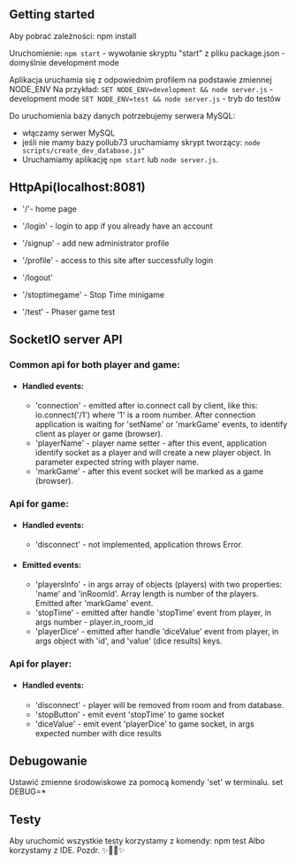 ## Getting started
Aby pobrać zależności:
npm install

Uruchomienie:
`npm start` - wywołanie skryptu "start" z pliku package.json - domyślnie development mode

Aplikacja uruchamia się z odpowiednim profilem na podstawie zmiennej NODE_ENV
Na przykład:
`SET NODE_ENV=development && node server.js` - development mode
`SET NODE_ENV=test && node server.js` - tryb do testów

Do uruchomienia bazy danych potrzebujemy serwera MySQL:
* włączamy serwer MySQL
* jeśli nie mamy bazy pollub73 uruchamiamy skrypt tworzący:
`node scripts/create_dev_database.js"` 
* Uruchamiamy aplikację `npm start` lub `node server.js`.



## HttpApi(localhost:8081)
* '/'- home page
* '/login' - login to app if you already have an account
* '/signup' - add new administrator profile 
* '/profile' - access to this site after successfully login 
* '/logout'

* '/stoptimegame' - Stop Time minigame
* '/test' - Phaser game test


## SocketIO server API
### Common api for both player and game:
* #### Handled events:
    * 'connection' - emitted after io.connect call by client, like this:
    io.connect('/1')
where '1' is a room number.
After connection application is waiting for 'setName' or 'markGame' events, to identify client as player or game (browser).
    * 'playerName' - player name setter - after this event, application identify socket as a player and will create a new player object. In parameter expected string with player name.
    * 'markGame' - after this event socket will be marked as a game (browser).

### Api for game:
* #### Handled events:
    * 'disconnect' - not implemented, application throws Error.
* #### Emitted events:
    * 'playersInfo' - in args array of objects (players) with two properties: 'name' and 'inRoomId'. Array length is number of the players. Emitted after 'markGame' event.
    * 'stopTime' - emitted after handle 'stopTime' event from player, in args number - player.in_room_id
    * 'playerDice' - emitted after handle 'diceValue' event from player, in args object with 'id', and 'value' (dice results) keys.

### Api for player:
* #### Handled events:
    * 'disconnect' - player will be removed from room and from database.
    * 'stopButton' - emit event 'stopTime' to game socket
    * 'diceValue' - emit event 'playerDice' to game socket, in args expected number with dice results

## Debugowanie
Ustawić zmienne środowiskowe za pomocą komendy 'set' w terminalu.
set DEBUG=*

## Testy
Aby uruchomić wszystkie testy korzystamy z komendy:
    npm test
Albo korzystamy z IDE. Pozdr.
✨🐢🚀✨
